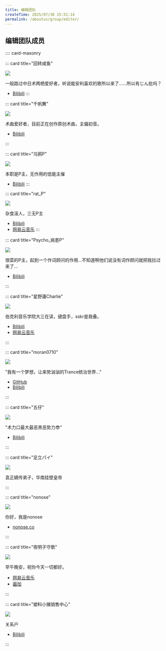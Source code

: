 ```yaml
---
title: 编辑团队
createTime: 2025/07/30 15:51:14
permalink: /aboutus/group/editor/
---
```


## 编辑团队成员

:::: card-masonry

::: card title="回转咸鱼"

![](https://tc.z.wiki/autoupload/f/MZ5k-epi0Mh7HEnTf6jc2nJ1g2z4IKY8v7qfC-9y8r6yl5f0KlZfm6UsKj-HyTuv/20250802/hv12/160X160/34c9a1157ea7f17c21f3566b03f8319c.jpg)

一般路过中日术两栖爱好者，听说能安利喜欢的歌所以来了……所以有じん批吗？

- [Bilibili](https://space.bilibili.com/607655197)
:::

::: card title="千帆舞"

![](https://tc.z.wiki/autoupload/f/MZ5k-epi0Mh7HEnTf6jc2nJ1g2z4IKY8v7qfC-9y8r6yl5f0KlZfm6UsKj-HyTuv/20250802/VUEq/160X160/b_af25a3bb41e76f05435a246132ab7079.jpg)

术曲爱好者，目前正在创作原创术曲，主偏初音。

- [Bilibili](https://space.bilibili.com/3546569993357820)

:::

::: card title="乌鸦P"

![](https://z.wiki/u/p3uhhj)

本职是P主，无作用的低能主催

- [Bilibili](https://space.bilibili.com/10270064)
  :::

::: card title="rat_P"

![](https://tc.z.wiki/autoupload/f/MZ5k-epi0Mh7HEnTf6jc2nJ1g2z4IKY8v7qfC-9y8r6yl5f0KlZfm6UsKj-HyTuv/20250802/Wnp0/160X160/b_b86de1c28e0a7c6b535305c6d44e7e28.jpg)

杂食滚人，三无P主

- [Bilibili](https://space.bilibili.com/3546392528161058)
- [网易云音乐](https://music.163.com/#/artist?id=59948266)
  :::

::: card title="Psycho_病患P"

![](https://tc.z.wiki/autoupload/f/MZ5k-epi0Mh7HEnTf6jc2nJ1g2z4IKY8v7qfC-9y8r6yl5f0KlZfm6UsKj-HyTuv/20250802/VKqW/160X160/56837556E75CEEBA5EB2D14342AF0723.jpg)

很菜的P主，起到一个作词顾问的作用…不知道啊他们说没有词作顾问就把我拉过来了…

- [Bilibili](https://space.bilibili.com/2013212334)

:::

::: card title="星野蓮Charlie"

![](https://tc.z.wiki/autoupload/f/MZ5k-epi0Mh7HEnTf6jc2nJ1g2z4IKY8v7qfC-9y8r6yl5f0KlZfm6UsKj-HyTuv/20250802/k5QJ/160X160/F8C6FAF0BFC07310E3C12084EB0C9776.jpg)

伯克利音乐学院大三在读，键盘手，sskr是我叠。

- [Bilibili](https://space.bilibili.com/1068465455)
- [网易云音乐](https://music.163.com/#/artist?id=55137682)

:::

::: card title="moran0710"

![](https://tc.z.wiki/autoupload/MZ5k-epi0Mh7HEnTf6jc2nJ1g2z4IKY8v7qfC-9y8r6yl5f0KlZfm6UsKj-HyTuv/20250623/bWLw/160X160/b_aad7fe6641661bce6a7cea6d42d6d9ae_resized.jpg)

"我有一个梦想，让来势汹汹的Trance统治世界..."

- [GitHub](https://github.com/moran0710)
- [Bilibili](https://space.bilibili.com/504020393)

:::

::: card title="五仔"

![](https://tc.z.wiki/autoupload/f/MZ5k-epi0Mh7HEnTf6jc2nJ1g2z4IKY8v7qfC-9y8r6yl5f0KlZfm6UsKj-HyTuv/20250802/np6z/160X160/b_71c51c2dd63fdc29970eab821a15eae6.jpg)

"术力口最大最恶黑恶势力😎"

- [Bilibili](https://space.bilibili.com/1317468428)

:::

::: card title="足立パイ"

![](https://tc.z.wiki/autoupload/f/MZ5k-epi0Mh7HEnTf6jc2nJ1g2z4IKY8v7qfC-9y8r6yl5f0KlZfm6UsKj-HyTuv/20250802/TOx8/162X160/6B8969777BDFC52C5419131DF13A5C02.jpg)

袁正嫡传弟子，华南挂壁皇帝

:::

::: card title="nonose"

![](https://tc.z.wiki/autoupload/f/MZ5k-epi0Mh7HEnTf6jc2nJ1g2z4IKY8v7qfC-9y8r6yl5f0KlZfm6UsKj-HyTuv/20250802/Wlgl/160X160/658fd4245c7ebacff02457831376c74b.jpg)

你好，我是nonose

- [nonose.co](https://nonose.co)

:::

::: card title="夜明子守歌"

![](https://tc.z.wiki/autoupload/f/N6w5An4Q4IgCuKaF1RpxqmeYRDBYR3U-h-hdsEbXNmOyl5f0KlZfm6UsKj-HyTuv/20250802/Muz0/1920X1920/C55427E9CA4A3F390D3F1DB5C9B03115.jpg)

早午晚安，祝你今天一切都好。

- [网易云音乐](https://music.163.com/#/artist?id=97620056)
- [画加](https://huajia.163.com/main/profile/1rxyoKY8)

:::

::: card title="塑料小猪销售中心"

![](https://tc.z.wiki/autoupload/f/N6w5An4Q4IgCuKaF1RpxqmeYRDBYR3U-h-hdsEbXNmOyl5f0KlZfm6UsKj-HyTuv/20250802/MMje/160X160/A9AA38240287FCE46AD7C1A377361177_resized.png)

关系户

- [Bilibili](https://space.bilibili.com/435982573)

:::